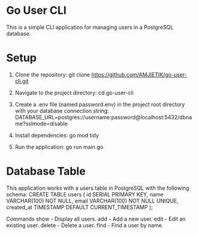 # **Go User CLI**
This is a simple CLI application for managing users in a PostgreSQL database.

# Setup
1. Clone the repository:
    git clone https://github.com/AMJIETIK/go-user-cli.git

2. Navigate to the project directory:
    cd go-user-cli

3. Create a .env file (named password.env) in the project root directory with your database connection string:
    DATABASE_URL=postgres://username:password@localhost:5432/dbname?sslmode=disable

4. Install dependencies:
go mod tidy

5. Run the application:
go run main.go

# **Database Table**
This application works with a users table in PostgreSQL with the following schema:
CREATE TABLE users (
    id SERIAL PRIMARY KEY,
    name VARCHAR(100) NOT NULL,
    email VARCHAR(100) NOT NULL UNIQUE,
    created_at TIMESTAMP DEFAULT CURRENT_TIMESTAMP
);

Commands
show - Display all users.
add - Add a new user.
edit - Edit an existing user.
delete - Delete a user.
find - Find a user by name.


